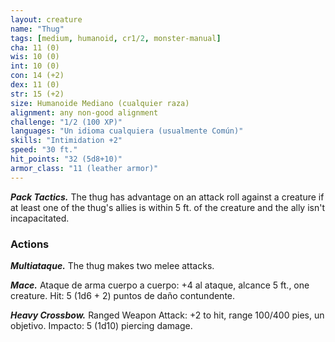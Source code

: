```yaml
---
layout: creature
name: "Thug"
tags: [medium, humanoid, cr1/2, monster-manual]
cha: 11 (0)
wis: 10 (0)
int: 10 (0)
con: 14 (+2)
dex: 11 (0)
str: 15 (+2)
size: Humanoide Mediano (cualquier raza)
alignment: any non-good alignment
challenge: "1/2 (100 XP)"
languages: "Un idioma cualquiera (usualmente Común)"
skills: "Intimidation +2"
speed: "30 ft."
hit_points: "32 (5d8+10)"
armor_class: "11 (leather armor)"
---
```


***Pack Tactics.*** The thug has advantage on an attack roll against a creature if at least one of the thug's allies is within 5 ft. of the creature and the ally isn't incapacitated.

### Actions

***Multiataque.*** The thug makes two melee attacks.

***Mace.*** Ataque de arma cuerpo a cuerpo: +4 al ataque, alcance 5 ft., one creature. Hit: 5 (1d6 + 2) puntos de daño contundente.

***Heavy Crossbow.*** Ranged Weapon Attack: +2 to hit, range 100/400 pies, un objetivo. Impacto: 5 (1d10) piercing damage.